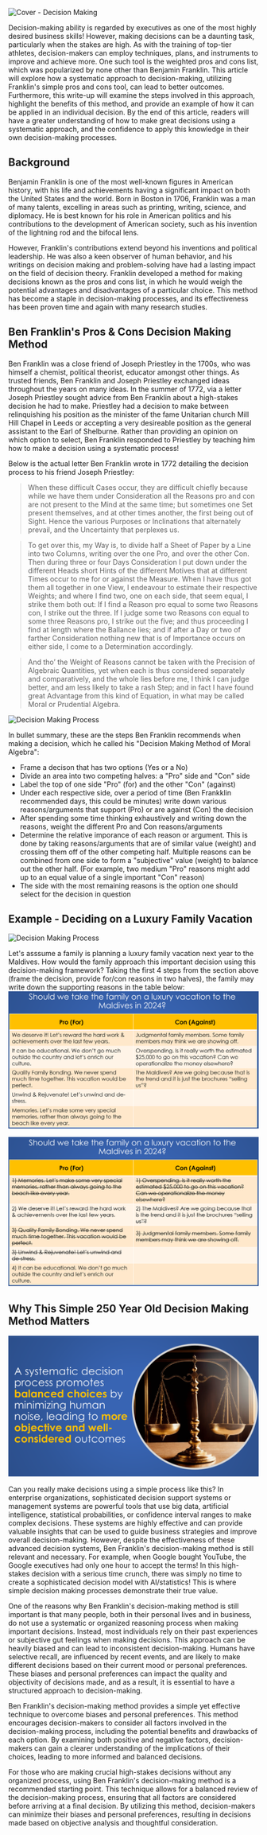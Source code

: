 ![Cover - Decision Making](https://raw.githubusercontent.com/bartczernicki/Articles/main/20230326-Make-Great-Decisions-Using-Ben-Franklins-Pros-And-Cons-Method/Image-MakeGreatDecisions.png)

Decision-making ability is regarded by executives as one of the most highly desired business skills! However, making decisions can be a daunting task, particularly when the stakes are high. As with the training of top-tier athletes, decision-makers can employ techniques, plans, and instruments to improve and achieve more. One such tool is the weighted pros and cons list, which was popularized by none other than Benjamin Franklin. This article will explore how a systematic approach to decision-making, utilizing Franklin's simple pros and cons tool, can lead to better outcomes. Furthermore, this write-up will examine the steps involved in this approach, highlight the benefits of this method, and provide an example of how it can be applied in an individual decision. By the end of this article, readers will have a greater understanding of how to make great decisions using a systematic approach, and the confidence to apply this knowledge in their own decision-making processes.

## Background

Benjamin Franklin is one of the most well-known figures in American history, with his life and achievements having a significant impact on both the United States and the world. Born in Boston in 1706, Franklin was a man of many talents, excelling in areas such as printing, writing, science, and diplomacy. He is best known for his role in American politics and his contributions to the development of American society, such as his invention of the lightning rod and the bifocal lens.

However, Franklin's contributions extend beyond his inventions and political leadership. He was also a keen observer of human behavior, and his writings on decision making and problem-solving have had a lasting impact on the field of decision theory. Franklin developed a method for making decisions known as the pros and cons list, in which he would weigh the potential advantages and disadvantages of a particular choice. This method has become a staple in decision-making processes, and its effectiveness has been proven time and again with many research studies.

## Ben Franklin's Pros & Cons Decision Making Method

Ben Franklin was a close friend of Joseph Priestley in the 1700s, who was himself a chemist, political theorist, educator amongst other things. As trusted friends, Ben Franklin and Joseph Priestley exchanged ideas throughout the years on many ideas. In the summer of 1772, via a letter Joseph Priestley sought advice from Ben Franklin about a high-stakes decision he had to make. Priestley had a decision to make between relinquishing his position as the minister of the fame Unitarian church Mill Hill Chapel in Leeds or accepting a very desireable position as the general assistant to the Earl of Shelburne. Rather than providing an opinion on which option to select, Ben Franklin responded to Priestley by teaching him how to make a decision using a systematic process! 

Below is the actual letter Ben Franklin wrote in 1772 detailing the decision process to his friend Joseph Priestley:  
>When these difficult Cases occur, they are difficult chiefly because while we have them under Consideration all the Reasons pro and con are not present to the Mind at the same time; but sometimes one Set present themselves, and at other times another, the first being out of Sight. Hence the various Purposes or Inclinations that alternately prevail, and the Uncertainty that perplexes us.

>To get over this, my Way is, to divide half a Sheet of Paper by a Line into two Columns, writing over the one Pro, and over the other Con. Then during three or four Days Consideration I put down under the different Heads short Hints of the different Motives that at different Times occur to me for or against the Measure. When I have thus got them all together in one View, I endeavour to estimate their respective Weights; and where I find two, one on each side, that seem equal, I strike them both out: If I find a Reason pro equal to some two Reasons con, I strike out the three. If I judge some two Reasons con equal to some three Reasons pro, I strike out the five; and thus proceeding I find at length where the Ballance lies; and if after a Day or two of farther Consideration nothing new that is of Importance occurs on either side, I come to a Determination accordingly.

>And tho’ the Weight of Reasons cannot be taken with the Precision of Algebraic Quantities, yet when each is thus considered separately and comparatively, and the whole lies before me, I think I can judge better, and am less likely to take a rash Step; and in fact I have found great Advantage from this kind of Equation, in what may be called Moral or Prudential Algebra.

![Decision Making Process](https://raw.githubusercontent.com/bartczernicki/Articles/main/20230326-Make-Great-Decisions-Using-Ben-Franklins-Pros-And-Cons-Method/Image-BenFranklinDecisionMakingMethod.png)

In bullet summary, these are the steps Ben Franklin recommends when making a decision, which he called his "Decision Making Method of Moral Algebra":  
- Frame a decison that has two options (Yes or a No)
- Divide an area into two competing halves: a "Pro" side and "Con" side
- Label the top of one side "Pro" (for) and the other "Con" (against)
- Under each respective side, over a period of time (Ben Frankklin recommended days, this could be minutes) write down various reasons/arguments that support (Pro) or are against (Con) the decision
- After spending some time thinking exhaustively and writing down the reasons, weight the different Pro and Con reasons/arguments
- Determine the relative imporance of each reason or argument. This is done by taking reasons/arguments that are of similar value (weight) and crossing them off of the other competing half. Multiple reasons can be combined from one side to form a "subjective" value (weight) to balance out the other half. (For example, two medium "Pro" reasons might add up to an equal value of a single important "Con" reason)
- The side with the most remaining reasons is the option one should select for the decision in question

## Example - Deciding on a Luxury Family Vacation

![Decision Making Process](https://raw.githubusercontent.com/bartczernicki/Articles/main/20230326-Make-Great-Decisions-Using-Ben-Franklins-Pros-And-Cons-Method/Image-VacationDecisionMaking.png)

Let's asssume a family is planning a luxury family vacation next year to the Maldives. How would the family approach this important decision using this decision-making framework? Taking the first 4 steps from the section above (frame the decision, provide for/con reasons in two halves), the family may write down the supporting reasons in the table below:
![Decision Making Process](https://raw.githubusercontent.com/bartczernicki/Articles/main/20230326-Make-Great-Decisions-Using-Ben-Franklins-Pros-And-Cons-Method/Image-VacationDecisionMaking-ProConList.png)

![Decision Making Process](https://raw.githubusercontent.com/bartczernicki/Articles/main/20230326-Make-Great-Decisions-Using-Ben-Franklins-Pros-And-Cons-Method/Image-VacationDecisionMaking-ProConList-Ranked.png)

## Why This Simple 250 Year Old Decision Making Method Matters

![Decision Making - Balanced Outcomes](https://raw.githubusercontent.com/bartczernicki/Articles/main/20230326-Make-Great-Decisions-Using-Ben-Franklins-Pros-And-Cons-Method/Image-BalancedOutcomes.png)

Can you really make decisions using a simple process like this? In enterprise organizations, sophisticated decision support systems or management systems are powerful tools that use big data, artificial intelligence, statistical probabilities, or confidence interval ranges to make complex decisions. These systems are highly effective and can provide valuable insights that can be used to guide business strategies and improve overall decision-making. However, despite the effectiveness of these advanced decision systems, Ben Franklin's decision-making method is still relevant and necessary. For example, when Google bought YouTube, the Google executives had only one hour to accept the terms! In this high-stakes decision with a serious time crunch, there was simply no time to create a sophisticated decision model with AI/statistics! This is where simple decision making processes demonstrate their true value.

One of the reasons why Ben Franklin's decision-making method is still important is that many people, both in their personal lives and in business, do not use a systematic or organized reasoning process when making important decisions. Instead, most individuals rely on their past experiences or subjective gut feelings when making decisions. This approach can be heavily biased and can lead to inconsistent decision-making. Humans have selective recall, are influenced by recent events, and are likely to make different decisions based on their current mood or personal preferences. These biases and personal preferences can impact the quality and objectivity of decisions made, and as a result, it is essential to have a structured approach to decision-making.

Ben Franklin's decision-making method provides a simple yet effective technique to overcome biases and personal preferences. This method encourages decision-makers to consider all factors involved in the decision-making process, including the potential benefits and drawbacks of each option. By examining both positive and negative factors, decision-makers can gain a clearer understanding of the implications of their choices, leading to more informed and balanced decisions.

For those who are making crucial high-stakes decisions without any organized process, using Ben Franklin's decision-making method is a recommended starting point. This technique allows for a balanced review of the decision-making process, ensuring that all factors are considered before arriving at a final decision. By utilizing this method, decision-makers can minimize their biases and personal preferences, resulting in decisions made based on objective analysis and thoughtful consideration.
